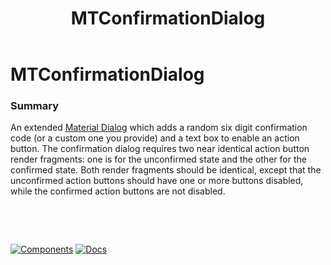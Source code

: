 ﻿---
uid: C.MTConfirmationDialog
title: MTConfirmationDialog
---
# MTConfirmationDialog

### Summary

An extended [Material Dialog](https://material.io/develop/web/components/dialogs/) which adds a random six digit confirmation code (or a custom one you provide) and a text box to enable an action button.
The confirmation dialog requires two near identical action button render fragments: one is for the unconfirmed state and the other for the confirmed state. Both render fragments should be identical, except that
the unconfirmed action buttons should have one or more buttons disabled, while the confirmed action buttons are not disabled.

&nbsp;

&nbsp;

[![Components](https://img.shields.io/static/v1?label=Components&message=Plus&color=red)](xref:A.PlusComponents)
[![Docs](https://img.shields.io/static/v1?label=API%20Documentation&message=MTConfirmationDialog&color=brightgreen)](xref:BlazorMdc.MTConfirmationDialog)